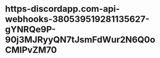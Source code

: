 # https-discordapp.com-api-webhooks-380539519281135627-gYNRQe9P-90j3MJRyyQN7tJsmFdWur2N6Q0oCMIPvZM70